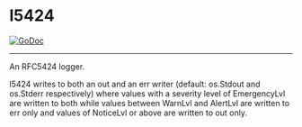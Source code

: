 # l5424

[![GoDoc][docs_badge]][docs]

---

An RFC5424 logger.

l5424 writes to both an out and an err writer (default: os.Stdout and os.Stderr respectively) where values with a severity level of EmergencyLvl are written to both while values between WarnLvl and AlertLvl are written to err only and values of NoticeLvl or above are written to out only.

[docs]: https://godoc.org/github.com/JustAnotherOrganization/l5424
[docs_badge]: https://godoc.org/github.com/JustAnotherOrganization/l5424?status.svg